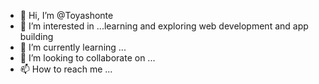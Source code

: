 - 👋 Hi, I’m @Toyashonte
- 👀 I’m interested in ...learning and exploring web development and app building
- 🌱 I’m currently learning ...
- 💞️ I’m looking to collaborate on ...
- 📫 How to reach me ...

<!---
Toyashonte/Toyashonte is a ✨ special ✨ repository because its `README.md` (this file) appears on your GitHub profile.
You can click the Preview link to take a look at your changes.
--->
